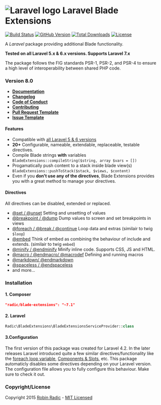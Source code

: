 ![Laravel logo](http://laravel.com/assets/img/laravel-logo.png)  Laravel Blade Extensions
========================

[![Build Status](https://img.shields.io/travis/RobinRadic/blade-extensions.svg?branch=master&style=flat-square)](https://travis-ci.org/RobinRadic/blade-extensions)
[![GitHub Version](https://img.shields.io/github/tag/robinradic/blade-extensions.svg?style=flat-square&label=version)](http://badge.fury.io/gh/robinradic%2Fblade-extensions)
[![Total Downloads](https://img.shields.io/packagist/dt/radic/blade-extensions.svg?style=flat-square)](https://packagist.org/packages/radic/blade-extensions)
[![License](http://img.shields.io/badge/license-MIT-ff69b4.svg?style=flat-square)](http://radic.mit-license.org)

<!-- [![Code Coverage](https://img.shields.io/badge/coverage-100%-green.svg?style=flat-square)](http://robin.radic.nl/blade-extensions/coverage) -->
A _Laravel_ package providing additional Blade functionality. 

**Tested on all Laravel 5.x & 6.x versions. Supports Laravel 7.x**

The package follows the FIG standards PSR-1, PSR-2, and PSR-4 to ensure a high level of interoperability between shared PHP code.

### Version 8.0
<!-- [**Documentation**](http://robin.radic.nl/blade-extensions) (or alternatively read it [**here**](docs/index.md) on github) -->
- [**Documentation**](docs/index.md)
- [**Changelog**](docs/prologue/changelog-upgrade-guide.md)
- [**Code of Conduct**](docs/CODE_OF_CONDUCT.md)  
- [**Contributing**](docs/CONTRIBUTING.md)  
- [**Pull Request Template**](docs/PULL_REQUEST_TEMPLATE.md)  
- [**Issue Template**](docs/ISSUE_TEMPLATE.md)

#### Features
- Compatible with [all Laravel 5 & 6 versions](https://travis-ci.org/RobinRadic/blade-extensions)
- **20+** Configurable, nameable, extendable, replaceable, testable directives.
- Compile Blade strings **with** variables `BladeExtensions::compileString($string, array $vars = [])`
- Progamatically push content to a stack inside blade view(s) `BladeExtensions::pushToStack($stack, $views, $content)`
- Even if you **don't use any of the directives**, Blade Extensions provides you with a great method to manage your directives.

#### Directives
All directives can be disabled, extended or replaced.
- [@set / @unset](docs/directives/set-unset.md) Setting and unsetting of values
- [@breakpoint / @dump](docs/directives/breakpoint-dump.md) Dump values to screen and set breakpoints in views
- [@foreach / @break / @continue](docs/directives/foreach-break-continue.md) Loop data and extras (similair to twig `$loop`)
- [@embed](docs/directives/embed.md) Think of embed as combining the behaviour of include and extends. (similair to twig `embed`)
- [@minify / @endminify](docs/directives/minify.md)  Minify inline code. Supports CSS, JS and HTML.
- [@macro / @endmacro/ @macrodef](docs/directives/macro.md) Defining and running macros
- [@markdown/ @endmarkdown](docs/directives/markdown.md)
- [@spaceless / @endspaceless](docs/directives/spaceless.md)
- and more...



### Installation

#### 1. Composer
```JSON
"radic/blade-extensions": "~7.1"
```

#### 2. Laravel
```php
Radic\BladeExtensions\BladeExtensionsServiceProvider::class
```

#### 3.Configuration

The first version of this package was created for Laravel 4.2. In the later releases Laravel introduced quite a few similar directives/functionality like the 
[foreach loop variable](https://laravel.com/docs/5.6/blade#the-loop-variable), [Components & Slots](https://laravel.com/docs/5.6/blade#components-and-slots), etc. 
This package automaticly disables some directives depending on your Laravel version. The configuration file allows you to fully configure this behaviour.
Make sure to check it out.

### Copyright/License
Copyright 2015 [Robin Radic](https://github.com/RobinRadic) - [MIT Licensed](http://radic.mit-license.org) 
 
 
 
 
